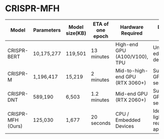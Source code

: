 # CRISPR-MFH
| Model              | Parameters | Model size(KB) | ETA of one epoch | Hardware Required                 | Deployment Feasibility                     |
|--------------------|------------|----------------|------------------|------------------------------------|--------------------------------------------|
| CRISPR-BERT        | 10,175,277 | 119,501        | 13 minutes       | High-end GPU (A100/V100), TPU      | Unsuitable for edge/embedded deployment    |
| CRISPR-M           | 1,196,417  | 15,219         | 2 minutes        | Mid-to-high-end GPU (RTX 3060+)    | Suitable for GPU-based servers             |
| CRISPR-DNT         | 589,190    | 6,503          | 1.2 minutes      | Mid-end GPU (RTX 2060+)            | Suitable for GPU-based servers             |
| CRISPR-MFH (Ours)  | 125,030    | 1,677          | 20 seconds       | CPU / Embedded Devices             | Ideal for lightweight, real-time applications |
